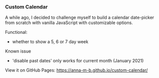 ### Custom Calendar

A while ago, I decided to challenge myself to build a calendar date-picker from scratch with vanilla JavaScript with customizable options.

Functional:
   - whether to show a 5, 6 or 7 day week

Known issue
 - 'disable past dates' only works for current month (January 2021)
   

   
  

View it on GitHub Pages:  https://anna-m-b.github.io/custom-calendar/



